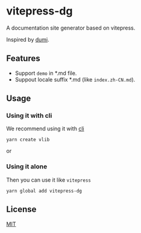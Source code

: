 # vitepress-dg

A documentation site generator based on vitepress.

Inspired by [dumi](https://github.com/umijs/dumi).

## Features

- Support `demo` in \*.md file.
- Suppout locale suffix \*.md (like `index.zh-CN.md`).

## Usage

### Using it with cli

We recommend using it with [cli](https://github.com/dewfall123/create-vlib.git)

```
yarn create vlib
```

or

### Using it alone

Then you can use it like `vitepress`

```
yarn global add vitepress-dg
```

###

## License

[MIT](LICENSE)
